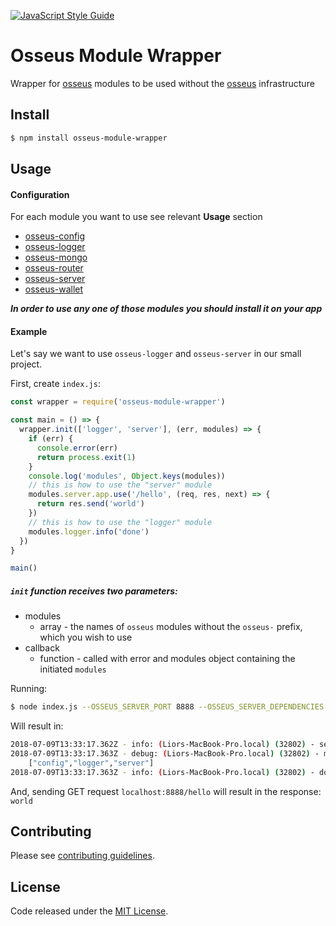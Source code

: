 [![JavaScript Style Guide](https://cdn.rawgit.com/standard/standard/master/badge.svg)](https://github.com/standard/standard)

# Osseus Module Wrapper

Wrapper for [osseus](https://github.com/colucom/osseus) modules to be used without the [osseus](https://github.com/colucom/osseus) infrastructure

## Install
```bash
$ npm install osseus-module-wrapper
```

## Usage

#### Configuration

For each module you want to use see relevant **Usage** section

* [osseus-config](https://github.com/colucom/osseus-config#usage)
* [osseus-logger](https://github.com/colucom/osseus-logger#usage)
* [osseus-mongo](https://github.com/colucom/osseus-mongo#usage)
* [osseus-router](https://github.com/colucom/osseus-router#usage)
* [osseus-server](https://github.com/colucom/osseus-server#usage)
* [osseus-wallet](https://github.com/colucom/osseus-wallet#usage)

***In order to use any one of those modules you should install it on your app***

#### Example

Let's say we want to use `osseus-logger` and `osseus-server` in our small project.

First, create `index.js`:

```javascript
const wrapper = require('osseus-module-wrapper')

const main = () => {
  wrapper.init(['logger', 'server'], (err, modules) => {
    if (err) {
      console.error(err)
      return process.exit(1)
    }
    console.log('modules', Object.keys(modules))
    // this is how to use the "server" module
    modules.server.app.use('/hello', (req, res, next) => {
      return res.send('world')
    })
    // this is how to use the "logger" module 
    modules.logger.info('done')
  })
}

main()
```

##### `init` function receives two parameters:
* modules
	* array - the names of `osseus` modules without the `osseus-` prefix, which you wish to use
* callback
	* function - called with error and modules object containing the initiated `modules`

Running:

```bash
$ node index.js --OSSEUS_SERVER_PORT 8888 --OSSEUS_SERVER_DEPENDENCIES ["'logger'"] --OSSEUS_LOGGER_LOG_LEVEL debug
```

Will result in:

```sh
2018-07-09T13:33:17.362Z - info: (Liors-MacBook-Pro.local) (32802) - server is listening on port: 8888
2018-07-09T13:33:17.363Z - debug: (Liors-MacBook-Pro.local) (32802) - modules
	["config","logger","server"]
2018-07-09T13:33:17.363Z - info: (Liors-MacBook-Pro.local) (32802) - done
```

And, sending GET request `localhost:8888/hello` will result in the response: `world`

## Contributing
Please see [contributing guidelines](https://github.com/colucom/osseus-module-wrapper/blob/master/.github/CONTRIBUTING.md).

## License
Code released under the [MIT License](https://github.com/colucom/osseus-module-wrapper/blob/master/LICENSE).
